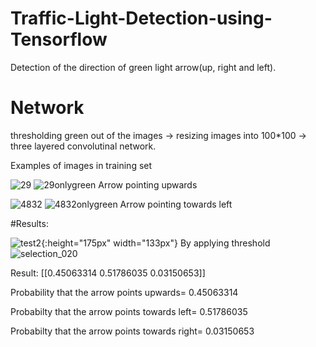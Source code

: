 # Traffic-Light-Detection-using-Tensorflow
Detection of the direction of green light arrow(up, right and left).
# Network 
thresholding green out of the images -> resizing images into 100*100 ->  three layered convolutinal network.

Examples of images in training set


![29](https://user-images.githubusercontent.com/32021556/42445981-4c14c88c-8364-11e8-83f7-0138512418ba.png)
![29onlygreen](https://user-images.githubusercontent.com/32021556/42446054-858cdb7c-8364-11e8-884c-86d8b7a01ba6.jpg)
Arrow pointing upwards

![4832](https://user-images.githubusercontent.com/32021556/42446154-cf591784-8364-11e8-90bc-eeb31514f100.jpg)
![4832onlygreen](https://user-images.githubusercontent.com/32021556/42446199-f132af3c-8364-11e8-9afc-c3d0a5de45e8.jpg)
Arrow pointing towards left

#Results:

![test2](https://user-images.githubusercontent.com/32021556/42466671-1606007c-839f-11e8-96a4-dce0a3e2d39a.jpg){:height="175px" width="133px"}
By applying threshold 
![selection_020](https://user-images.githubusercontent.com/32021556/42466363-3ba7f188-839e-11e8-8e48-970fe6827f9c.png)


Result:
[[0.45063314 0.51786035 0.03150653]]


Probability that the arrow points upwards= 0.45063314


Probabilty that the arrow points towards left= 0.51786035


Probabilty that the arrow points towards right= 0.03150653
